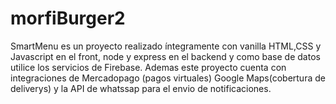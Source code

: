 # morfiBurger2

SmartMenu es un proyecto realizado íntegramente con vanilla HTML,CSS y Javascript en el front, node y express en el backend y como base de datos utilice los servicios de Firebase. 
Ademas este proyecto cuenta con integraciones de Mercadopago (pagos virtuales) Google Maps(cobertura de deliverys) y la API de whatssap para el envio de notificaciones.
